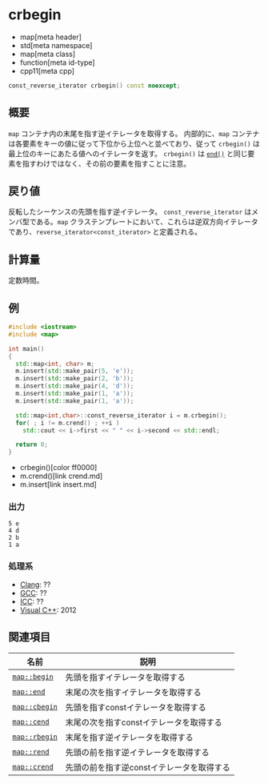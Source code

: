 # crbegin
* map[meta header]
* std[meta namespace]
* map[meta class]
* function[meta id-type]
* cpp11[meta cpp]

```cpp
const_reverse_iterator crbegin() const noexcept;
```

## 概要
`map` コンテナ内の末尾を指す逆イテレータを取得する。 
内部的に、`map` コンテナは各要素をキーの値に従って下位から上位へと並べており、従って `crbegin()` は最上位のキーにあたる値へのイテレータを返す。 
`crbegin()` は [`end()`](end.md) と同じ要素を指すわけではなく、その前の要素を指すことに注意。


## 戻り値
反転したシーケンスの先頭を指す逆イテレータ。 
`const_reverse_iterator` はメンバ型である。`map` クラステンプレートにおいて、これらは逆双方向イテレータであり、`reverse_iterator<const_iterator>` と定義される。


## 計算量
定数時間。


## 例
```cpp example
#include <iostream>
#include <map>

int main()
{
  std::map<int, char> m;
  m.insert(std::make_pair(5, 'e'));
  m.insert(std::make_pair(2, 'b'));
  m.insert(std::make_pair(4, 'd'));
  m.insert(std::make_pair(1, 'a'));
  m.insert(std::make_pair(1, 'a'));

  std::map<int,char>::const_reverse_iterator i = m.crbegin();
  for( ; i != m.crend() ; ++i )
    std::cout << i->first << " " << i->second << std::endl;

  return 0;
}
```
* crbegin()[color ff0000]
* m.crend()[link crend.md]
* m.insert[link insert.md]

### 出力
```
5 e
4 d
2 b
1 a
```

### 処理系
- [Clang](/implementation.md#clang): ??
- [GCC](/implementation.md#gcc): ??
- [ICC](/implementation.md#icc): ??
- [Visual C++](/implementation.md#visual_cpp): 2012


## 関連項目
| 名前 | 説明 |
-----------------------------|-------------------------------------------|
| [`map::begin`](begin.md)   | 先頭を指すイテレータを取得する |
| [`map::end`](end.md)       | 末尾の次を指すイテレータを取得する |
| [`map::cbegin`](cbegin.md) | 先頭を指すconstイテレータを取得する |
| [`map::cend`](cend.md)     | 末尾の次を指すconstイテレータを取得する |
| [`map::rbegin`](rbegin.md) | 末尾を指す逆イテレータを取得する |
| [`map::rend`](rend.md)     | 先頭の前を指す逆イテレータを取得する |
| [`map::crend`](crend.md)   | 先頭の前を指す逆constイテレータを取得する |

